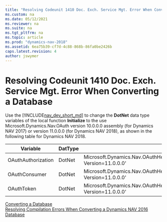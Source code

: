 ```yaml
---
title: "Resolving Codeunit 1410 Doc. Exch. Service Mgt. Error When Converting a Database"
ms.custom: na
ms.date: 05/12/2021
ms.reviewer: na
ms.suite: na
ms.tgt_pltfrm: na
ms.topic: article
ms.prod: "dynamics-nav-2018"
ms.assetid: 6ea75b39-cf7d-4c88-868b-86fa0be2426b
caps.latest.revision: 4
author: jswymer
---
```


# Resolving Codeunit 1410 Doc. Exch. Service Mgt. Error When Converting a Database
Use the [!INCLUDE[nav_dev_short_md](includes/nav_dev_short_md.md)] to change the **DotNet** data type variables of the local function **Initialize** to the use Microsoft.Dynamics.Nav.OAuth version 10.0.0.0 assembly (for Dynamics NAV 2017) or version 11.0.0.0 (for Dynamics NAV 2018), as shown in the following table for Dynamics NAV 2018.

|  Variable  |  DatType  |  Subtype  |
|------------|-----------|-----------|
|OAuthAuthorization|DotNet|Microsoft.Dynamics.Nav.OAuthHelper.OAuthAuthorization.'Microsoft.Dynamics.Nav.OAuth, Version=11.0.0.0'|
|OAuthConsumer|DotNet|Microsoft.Dynamics.Nav.OAuthHelper.Consumer.'Microsoft.Dynamics.Nav.OAuth, Version=11.0.0.0'|
|OAuthToken|DotNet|Microsoft.Dynamics.Nav.OAuthHelper.Token.'Microsoft.Dynamics.Nav.OAuth, Version=11.0.0.0'|

 [Converting a Database](Converting-a-Database.md)  
 [Resolving Compilation Errors When Converting a Dynamics NAV 2016 Database](Resolve-Compile-Errors-When-Converting-Dynamics-NAV-2016-Database.md)  
